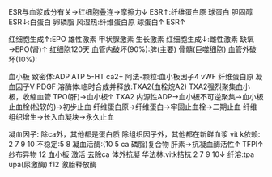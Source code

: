 ESR与血浆成分有关→红细胞叠连→摩擦力↓
ESR↑:纤维蛋白原 球蛋白 胆固醇
ESR↓:白蛋白 卵磷脂
风湿热:纤维蛋白原 球蛋白↑ ESR↑

红细胞生成↑:EPO 雄性激素 甲状腺激素 生长激素
红细胞生成↓:雌性激素
缺氧→EPO(肾)↑
红细胞120天
血管内破坏(90%):脾(主要) 骨髓(巨噬细胞)
血管外破坏(10%):

血小板
  致密体:ADP ATP 5-HT ca2+
  阿法-颗粒:血小板因子4 vWF 纤维蛋白原 凝血因子V PDGF
  溶酶体:临时合成并释放:TXA2(血栓烷A2)
  TXA2强烈聚集血小板，收缩血管
TPO(肝)→血小板↑
TXA2 内源性ADP→血小板不可逆聚集→血小板止血栓(松软的)→初步止血
纤维蛋白原→纤维蛋白→牢固止血栓→二期止血
纤维组织增生→长入血凝块→永久止血

凝血因子:
除ca外，其他都是蛋白质
除组织因子外，其他都在新鲜血浆
vit k依赖: 2 7 9 10
不稳定:5 8
凝血活酶:(10 5 ca 磷脂)复合物
肝素→抗凝血酶活性↑ TFPI↑
纱布异物 12 血小板 激活
去除ca 体外抗凝
华法林:vitk拮抗 2 7 9 10↓
纤溶:tpa upa(尿激酶) f12 激胎释放酶





  

